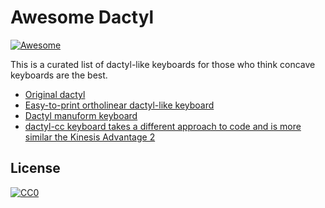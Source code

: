 # Awesome Dactyl

[![Awesome](https://cdn.rawgit.com/sindresorhus/awesome/d7305f38d29fed78fa85652e3a63e154dd8e8829/media/badge.svg)](https://github.com/sindresorhus/awesome)

This is a curated list of dactyl-like keyboards for those who think concave
keyboards are the best.


* [Original dactyl](https://github.com/adereth/dactyl-keyboard)
* [Easy-to-print ortholinear dactyl-like keyboard](https://github.com/ramonimbao/dactyl-ez2print)
* [Dactyl manuform keyboard](https://github.com/abstracthat/dactyl-manuform)
* [dactyl-cc keyboard takes a different approach to code and is more similar the Kinesis Advantage 2](https://github.com/mjohns/dactyl-cc)

## License

[![CC0](https://licensebuttons.net/p/zero/1.0/88x31.png)](https://creativecommons.org/publicdomain/zero/1.0/)
